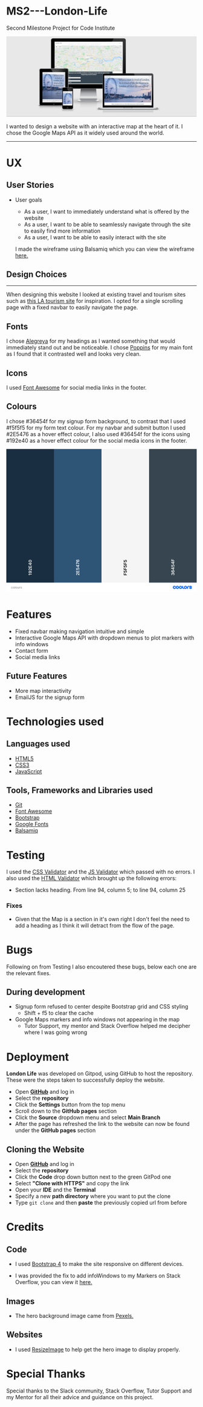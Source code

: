 # MS2---London-Life
Second Milestone Project for Code Institute

 ![](assets/images/devices.PNG)

I wanted to design a website with an interactive map at the heart of it. I chose the Google Maps API as it widely used around the world.

---

# UX
## User Stories
- User goals 
    - As a user, I want to immediately understand what is offered by the website
    - As a user, I want to be able to seamlessly navigate through the site to easily find
     more information
    - As a user, I want to be able to easily interact with the site

    I made the wireframe using Balsamiq which you can view the wireframe [here.](assets/docs/London-Life-Wireframe.pdf)

## Design Choices
---
When designing this website I looked at existing travel and tourism sites such as [this LA tourism site](https://www.discoverlosangeles.com/) for inspiration. 
I opted for a single scrolling page with a fixed navbar to easily navigate the page.

## Fonts
I chose [Alegreya](https://fonts.google.com/specimen/Alegreya?preview.text_type=custom) for my headings as I wanted something that
would immediately stand out and be noticeable. I chose [Poppins](https://fonts.google.com/specimen/Poppins?preview.text_type=custom#standard-styles)
for my main font as I found that it contrasted well and looks very clean.

## Icons
I used [Font Awesome](https://fontawesome.com/) for social media links in the footer.

## Colours
I chose #36454f for my signup form background, to contrast that I used #f5f5f5 for my form text colour. 
For my navbar and submit button I used #2E5476 as a hover effect colour,
I also used #36454f for the icons using #192e40 as a hover effect colour for the social media icons in the 
footer.

![](assets/images/colours.png)

# Features
- Fixed navbar making navigation intuitive and simple
- Interactive Google Maps API with dropdown menus to plot markers with info windows
- Contact form 
- Social media links

## Future Features
- More map interactivity
- EmailJS for the signup form

# Technologies used
## Languages used
- [HTML5](https://en.wikipedia.org/wiki/HTML)
- [CSS3](https://en.wikipedia.org/wiki/CSS)
- [JavaScript](https://en.wikipedia.org/wiki/JavaScript)

## Tools, Frameworks and Libraries used
- [Git](https://git-scm.com/)
- [Font Awesome](https://fontawesome.com/)
- [Bootstrap](https://getbootstrap.com/)
- [Google Fonts](https://fonts.google.com/)
- [Balsamiq](https://balsamiq.com/) 

# Testing
I used the [CSS Validator](https://jigsaw.w3.org/css-validator/) and the [JS Validator](https://esprima.org/demo/validate.htm) which passed with no errors. I also 
used the [HTML Validator](https://validator.w3.org/) which brought up the following errors:
- Section lacks heading. From line 94, column 5; to line 94, column 25

### Fixes
- Given that the Map is a section in it's own right I don't feel the need to add a heading as I think it will detract from the flow of the page.

# Bugs
Following on from Testing I also encoutered these bugs, below each one are the
relevant fixes. 
## During development
- Signup form refused to center despite Bootstrap grid and CSS styling
    - Shift + f5 to clear the cache 
- Google Maps markers and info windows not appearing in the map
    - Tutor Support, my mentor and Stack Overflow helped me decipher where I was going wrong


# Deployment

**London Life** was developed on Gitpod, using GitHub to host the repository.
These were the steps taken to successfully deploy the website.
- Open [**GitHub**](https://github.com/) and log in
- Select the **repository**
- Click the **Settings** button from the top menu
- Scroll down to the **GitHub pages** section
- Click the **Source** dropdown menu and select **Main Branch**
- After the page has refreshed the link to the website can now be found 
under the **GitHub pages** section

## Cloning the Website
- Open [**GitHub**](https://github.com/) and log in
- Select the **repository**
- Click the **Code** drop down button next to the green GitPod one
- Select **"Clone with HTTPS"** and copy the link
- Open your **IDE** and the **Terminal**
- Specify a new **path directory** where you want to put the clone
- Type `git clone` and then **paste** the previously copied url from before

# Credits

## Code
- I used [Bootstrap 4](https://getbootstrap.com/) to make the site
responsive on different devices.

- I was provided the fix to add infoWindows to my Markers on Stack Overflow, you can view it [here.](https://stackoverflow.com/questions/66689094/how-can-i-add-info-windows-to-a-marker-event-listener)
 
## Images
- The hero background image came from
[Pexels.](https://www.pexels.com/photo/sunset-river-london-thames-34632/)

## Websites

- I used [ResizeImage](https://resizeimage.net/) to help get the hero image
to display properly.

# Special Thanks
Special thanks to the Slack community, Stack Overflow, Tutor Support and my Mentor for all their advice and guidance on this project.
